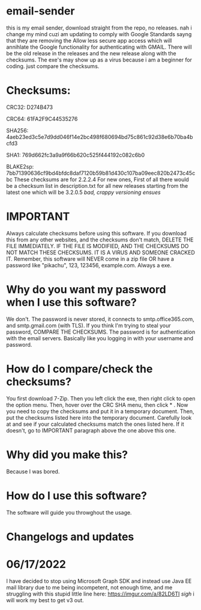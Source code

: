 # email-sender
this is my email sender, download straight from the repo, no releases.
nah i change my mind cuzi am updating to comply with Google Standards sayng that they are removing the Allow less secure app access which will annihlate the Google functionality for authenticating with GMAIL. There will be the old release in the releases and the new release along with the checksums. The exe's may show up as a virus because i am a beginner for coding. just compare the checksums.
# Checksums:
CRC32: D274B473

CRC64: 61FA2F9C44535276

SHA256: 4aeb23ed3c5e7d9dd046f14e2bc498f680694bd75c861c92d38e6b70ba4bcfd3

SHA1: 769d662fc3a9a9f66b620c525f444192c082c6b0

BLAKE2sp: 7bb71390636cf9bd4bfdc8daf7120b59b81d430c107ba09eec820b2473c45cbc
These checksums are for 2.2.2.4
For new ones,
First of all there would be a checksum list in description.txt for all new releases starting from the latest one which will be 3.2.0.5
*bad, crappy versioning ensues*

# IMPORTANT
 Always calculate checksums before using this software. If you download this from any other websites, and the checksums don't match, DELETE THE FILE IMMEDIATELY. IF THE FILE IS MODIFIED, AND THE CHECKSUMS DO NOT MATCH THESE CHECKSUMS. IT IS A VIRUS AND SOMEONE CRACKED IT.
 Remember, this software will NEVER come in a zip file OR have a password like "pikachu", 123, 123456, example.com.
 Always a exe.

# Why do you want my password when I use this software?

We don't. The password is never stored, it connects to smtp.office365.com, and smtp.gmail.com (with TLS).
If you think I'm trying to steal your password, COMPARE THE CHECKSUMS.
The password is for authentication with the email servers. Basically like you logging in with your username and password.

# How do I compare/check the checksums?

You first download 7-Zip. Then you left click the exe, then right click to open the option menu. Then, hover over the CRC SHA menu, then click * . Now you need to copy the checksums and put it in a temporary document. Then, put the checksums listed here into the temporary document. Carefully look at and see if your calculated checksums match the ones listed here. If it doesn't, go to IMPORTANT paragraph above the one above this one. 

# Why did you make this?

Because I was bored.

# How do I use this software?
The software will guide you throwghout the usage.

# Changelogs and updates
# 06/17/2022
I have decided to stop using Microsoft Graph SDK and instead use Java EE mail library due to me being incompetent, not enough time, and me struggling with this stupid little line here: https://imgur.com/a/82LD6TI
*sigh* i will work my best to get v3 out.

